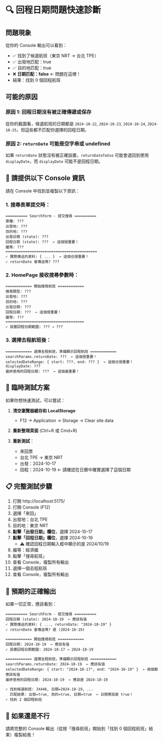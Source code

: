 # 🔍 回程日期問題快速診斷

## 問題現象
從你的 Console 輸出可以看到：
- ✅ 找到了候選航班（東京 NRT → 台北 TPE）
- ✅ 出發地匹配：true
- ✅ 目的地匹配：true
- ❌ **日期匹配：false** ← 問題在這裡！
- 結果：找到 0 個回程航班

## 可能的原因

### 原因 1: 回程日期沒有被正確傳遞或保存
從你的截圖看，候選航班的日期都是 `2024-10-22`, `2024-10-23`, `2024-10-24`, `2024-10-25`，但這些都不匹配你選擇的回程日期。

### 原因 2: `returnDate` 可能是空字串或 undefined
如果 `returnDate` 狀態沒有被正確設置，`returnDateToUse` 可能會退回到使用 `displayDate`，而 `displayDate` 可能不是回程日期。

## 🧪 請提供以下 Console 資訊

請在 Console 中找到並複製以下資訊：

### 1. 搜尋表單提交時：
```
========== SearchForm - 提交搜尋 ==========
票種: ???
出發地: ???
目的地: ???
出發日期 (state): ???
回程日期 (state): ???  ← 這個很重要！
艙等: ???
==========================================
✓ 實際傳送的資料: { ... }  ← 這個也很重要！
✓ returnDate 會傳送嗎? ???
```

### 2. HomePage 接收搜尋參數時：
```
============ 開始搜尋航班 ============
搜尋類型: ???
出發地: ???
目的地: ???
出發日期: ???
回程日期: ???  ← 這個很重要！
艙等: ???
====================================
✓ 設置回程日期範圍: ??? → ???
```

### 3. 選擇去程航班後：
```
============ 選擇去程航班，準備顯示回程航班 ============
searchParams.returnDate: ???  ← 這個很重要！
selectedDateRange: { start: ???, end: ??? }  ← 這個也很重要！
displayDate: ???
最終使用的回程日期: ???  ← 這個最重要！
```

## 🔧 臨時測試方案

如果你想快速測試，可以嘗試：

1. **清空瀏覽器緩存和 LocalStorage**
   - F12 → Application → Storage → Clear site data
   
2. **重新整理頁面** (Ctrl+R 或 Cmd+R)

3. **重新測試**：
   - 來回票
   - 台北 TPE → 東京 NRT
   - 出發：2024-10-17
   - 回程：2024-10-19 ← 請確認在日曆中確實選擇了這個日期

## 📋 完整測試步驟

1. 打開 http://localhost:5175/
2. 打開 Console (F12)
3. 選擇「來回」
4. 出發地：台北 TPE
5. 目的地：東京 NRT
6. **點擊「出發日期」欄位**，選擇 2024-10-17
7. **點擊「回程日期」欄位**，選擇 2024-10-19
   - ⚠️ 確認回程日期輸入框中顯示的是 2024/10/19
8. 艙等：經濟艙
9. 點擊「搜尋航班」
10. 查看 Console，複製所有輸出
11. 選擇一個去程航班
12. 查看 Console，複製所有輸出

## 🎯 預期的正確輸出

如果一切正常，應該看到：

```
========== SearchForm - 提交搜尋 ==========
回程日期 (state): 2024-10-19  ← 應該有值
✓ 實際傳送的資料: { ..., returnDate: "2024-10-19" }
✓ returnDate 會傳送嗎? 是 (2024-10-19)

============ 開始搜尋航班 ============
回程日期: 2024-10-19  ← 應該有值
✓ 設置回程日期範圍: 2024-10-17 → 2024-10-19

============ 選擇去程航班，準備顯示回程航班 ============
searchParams.returnDate: 2024-10-19  ← 應該有值
selectedDateRange: { start: "2024-10-17", end: "2024-10-19" }  ← 兩個都應該有值
最終使用的回程日期: 2024-10-19  ← 應該是 2024-10-19

✓ 找到候選航班: JX446, 日期=2024-10-19, ...
  匹配結果: 出發=true, 目的=true, 日期=true  ← 日期應該是 true！
✓ 找到 2 個回程航班
```

## 🐛 如果還是不行

請將完整的 Console 輸出（從按「搜尋航班」開始到「找到 0 個回程航班」結束）複製給我！

